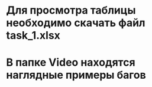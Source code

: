 # Для просмотра таблицы необходимо скачать файл task_1.xlsx
# В папке Video находятся наглядные примеры багов